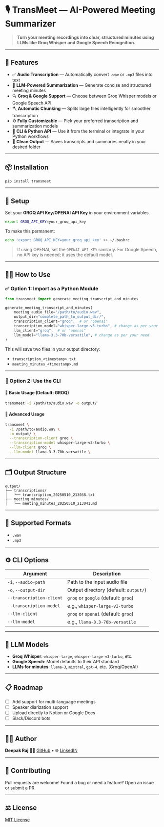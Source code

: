 # 🎙️ TransMeet — AI-Powered Meeting Summarizer

> **Turn your meeting recordings into clear, structured minutes using LLMs like Groq Whisper and Google Speech Recognition.**

---

## 🚀 Features

* ✅ **Audio Transcription** — Automatically convert `.wav` or `.mp3` files into text
* 🧠 **LLM-Powered Summarization** — Generate concise and structured meeting minutes
* 🔍 **Groq & Google Support** — Choose between Groq Whisper models or Google Speech API
* 🪓 **Automatic Chunking** — Splits large files intelligently for smoother transcription
* ⚙️ **Fully Customizable** — Pick your preferred transcription and summarization models
* 🧾 **CLI & Python API** — Use it from the terminal or integrate in your Python workflows
* 📁 **Clean Output** — Saves transcripts and summaries neatly in your desired folder

---

## 📦 Installation

```bash
pip install transmeet
````

---

## 🔐 Setup

Set your **GROQ API Key**/**OPENAI API Key** in your environment variables.

```bash
export GROQ_API_KEY=your_groq_api_key
```

To make this permanent:

```bash
echo 'export GROQ_API_KEY=your_groq_api_key' >> ~/.bashrc
```

> If using OPENAI, set the `OPENAI_API_KEY` similarly.
> For Google Speech, no API key is needed; it uses the default model.

---

## 🧑‍💻 How to Use

### ✅ Option 1: Import as a Python Module

```python
from transmeet import generate_meeting_transcript_and_minutes

generate_meeting_transcript_and_minutes(
    meeting_audio_file="/path/to/audio.wav",
    output_dir="complete_path_to_output_dir/",
    transcription_client="groq",  # or "openai"
    transcription_model="whisper-large-v3-turbo", # change as per your need
    llm_client="groq",  # or "openai"
    llm_model="llama-3.3-70b-versatile", # change as per your need
)
```

This will save two files in your output directory:

* `transcription_<timestamp>.txt`
* `meeting_minutes_<timestamp>.md`

---

### 🔧 Option 2: Use the CLI

#### 🔹 Basic Usage (Default: GROQ)

```bash
transmeet -i /path/to/audio.wav -o output/
```

#### 🔸 Advanced Usage

```bash
transmeet \
  -i /path/to/audio.wav \
  -o output/ \
  --transcription-client groq \
  --transcription-model whisper-large-v3-turbo \
  --llm-client groq \
  --llm-model llama-3.3-70b-versatile \
```

---

## 🗂️ Output Structure

```
output/
├── transcriptions/
│   └── transcription_20250510_213038.txt
├── meeting_minutes/
│   └── meeting_minutes_20250510_213041.md
```

---

## 🧪 Supported Formats

* `.wav`
* `.mp3`

---

## ⚙️ CLI Options

| Argument                 | Description                                   |
| ------------------------ | --------------------------------------------- |
| `-i`, `--audio-path`     | Path to the input audio file                  |
| `-o`, `--output-dir`     | Output directory (default: `output/`)         |
| `--transcription-client` | `groq` or `google` (default: `groq`)          |
| `--transcription-model`  | e.g., `whisper-large-v3-turbo`                |
| `--llm-client`           | `groq` or `openai` (default: `groq`)          |
| `--llm-model`            | e.g., `llama-3.3-70b-versatile`               |

---

## 🤖 LLM Models

* **Groq Whisper**: `whisper-large`, `whisper-large-v3-turbo`, etc.
* **Google Speech**: Model defaults to their API standard
* **LLMs for minutes**: `llama-3`, `mixtral`, `gpt-4`, etc. (Groq/OpenAI)

---

## 📋 Roadmap

* [ ] Add support for multi-language meetings
* [ ] Speaker diarization support
* [ ] Upload directly to Notion or Google Docs
* [ ] Slack/Discord bots

---

## 🧑‍🎓 Author

**Deepak Raj**
👨‍💻 [GitHub](https://github.com/coderperfectplus) • 🌐 [LinkedIN](https://www.linkedin.com/in/deepak-raj-35887386/s)

---

## 🤝 Contributing

Pull requests are welcome! Found a bug or need a feature? Open an issue or submit a PR.

---

## ⚖️ License

[MIT License](LICENSE)

